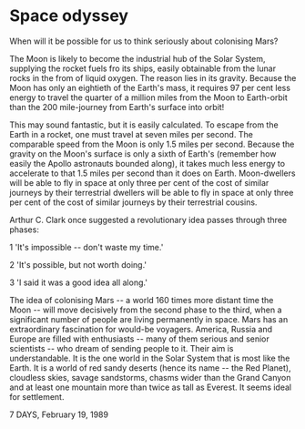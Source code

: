 # Space odyssey

When will it be possible for us to think seriously about colonising Mars?

The Moon is likely to become the industrial hub of the Solar System, supplying the rocket fuels fro its ships, easily obtainable from the lunar rocks in the from of liquid oxygen. The reason lies in its gravity. Because the Moon has only an eightieth of the Earth's mass, it requires 97 per cent less energy to travel the quarter of a million miles from the Moon to Earth-orbit than the 200 mile-journey from Earth's surface into orbit!

This may sound fantastic, but it is easily calculated. To escape from the Earth in a rocket, one must travel at seven miles per second. The comparable speed from the Moon is only 1.5 miles per second. Because the gravity on the Moon's surface is only a sixth of Earth's (remember how easily the Apollo astronauts bounded along), it takes much less energy to accelerate to that 1.5 miles per second than it does on Earth. Moon-dwellers will be able to fly in space at only three per cent of the cost of similar journeys by their terrestrial dwellers will be able to fly in space at only three per cent of the cost of similar journeys by their terrestrial cousins.

Arthur C. Clark once suggested a revolutionary idea passes through three phases:

1 'It's impossible -- don't waste my time.'

2 'It's possible, but not worth doing.'

3 'I said it was a good idea all along.'

The idea of colonising Mars -- a world 160 times more distant time the Moon -- will move decisively from the second phase to the third, when a significant number of people are living permanently in space. Mars has an extraordinary fascination for would-be voyagers. America, Russia and Europe are filled with enthusiasts -- many of them serious and senior scientists -- who dream of sending people to it. Their aim is understandable. It is the one world in the Solar System that is most like the Earth. It is a world of red sandy deserts (hence its name -- the Red Planet), cloudless skies, savage sandstorms, chasms wider than the Grand Canyon and at least one mountain more than twice as tall as Everest. It seems ideal for settlement.

7 DAYS, February 19, 1989

